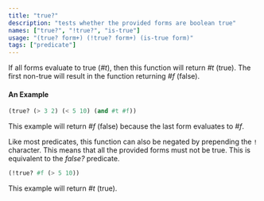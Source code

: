 ```yaml
---
title: "true?"
description: "tests whether the provided forms are boolean true"
names: ["true?", "!true?", "is-true"]
usage: "(true? form+) (!true? form+) (is-true form)"
tags: ["predicate"]
---
```


If all forms evaluate to true (_#t_), then this function will return _#t_ (true). The first non-true will result in the function returning _#f_ (false). 

#### An Example

```scheme
(true? (> 3 2) (< 5 10) (and #t #f))
```

This example will return _#f_ (false) because the last form evaluates to _#f_.

Like most predicates, this function can also be negated by prepending the `!` character. This means that all the provided forms must not be true. This is equivalent to the _false?_ predicate.

```scheme
(!true? #f (> 5 10))
```

This example will return _#t_ (true).
